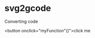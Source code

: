 # svg2gcode
Converting code
<!DOCTYPE html>
 <html>
 <body>
 <p>
 <inputtype="file" name=datafile" size="40">
</p>

 <button onclick="myFunction"()">click me</button> 
<script> 
function myfunction() {   
#!/usr/bin/env node 
   
  var fs = require('fs') 
    , program = require('commander') 
    , GCanvas = require('gcanvas') 
    , canvg = require("canvg"); 
   
  program  
    .version(require('../package.json').version)  
    .usage('[options] <file ...>')  
  -  .option('-s, --speed <number>', 'spindle speed', Number)  
  -  .option('-f, --feed <number>', 'feed rate', Number)  
  -  .option('-d, --depth <number>', 'z of final cut depth', Number)  
  -  .option('-c, --depthofcut <number>', 'z offset of layered cuts', Number)  
  -  .option('-t, --top <number>', 'z of top of work surface', Number)  
  -  .option('-a, --above <number>', 'z of safe area above the work', Number)  
  -  .option('-D, --tooldiameter <number>', 'diameter of tool', Number)  
 +  .option('-s, --speed <number>', 'spindle speed', eval)  
 +  .option('-f, --feed <number>', 'feed rate', eval)  
 +  .option('-d, --depth <number>', 'z of final cut depth', eval)  
 +  .option('-c, --depthofcut <number>', 'z offset of layered cuts', eval)  
 +  .option('-t, --top <number>', 'z of top of work surface', eval)  
 +  .option('-a, --above <number>', 'z of safe area above the work', eval)  
 +  .option('-D, --tooldiameter <number>', 'diameter of tool', eval)  
 +  .option('-p, --positive', 'Treat fill as positive, cutting only around the outside')  
    
  program.parse(process.argv);  
    
  var gctx = new GCanvas(); 
   
  if(program.speed) gctx.speed = program.speed; 
  if(program.feed) gctx.feed = program.feed; 
  if(program.depth) gctx.depth = program.depth; 
  if(program.depthofcut) gctx.depthOfCut = program.depthofcut; 
  if(program.top) gctx.top = program.top; 
  if(program.above) gctx.aboveTop = program.above; 
  if(program.tooldiameter) gctx.toolDiameter = program.tooldiameter;  
    
 +if(program.positive) {  
 +  
 +  gctx.fill = function(windingRule, depth) {  
 +    gctx.save();  
 +    gctx.strokeStyle = gctx.fillStyle;  
 +    gctx.stroke('outer', depth);  
 +    gctx.restore();  
 +  }  
 +}  
 +  
 +  
  function run(file) {  
    var svg = ''+fs.readFileSync(file);  
    canvg(gctx.canvas, svg);  
 +  console.log('M30');  
  }  
    
  if(program.args.length === 0 && process.stdin.isTTY) {  
    program.outputHelp(); 
    process.exit(0); 
  } 
  if(!process.stdin.isTTY) { 
    run('/dev/stdin'); 
  } 
   
  program.args.forEach(function(file) { 
    run(file); 
  }); 
   
  if(program.top > 0) { 
    gctx.motion.rapid({z:0}); 
  } 
  else { 
    gctx.motion.retract();  
  }  
    
  -process.exit(0);  
  +  
  +// process.exit(0); 
     return;
}
</script>
</body>
</html>
